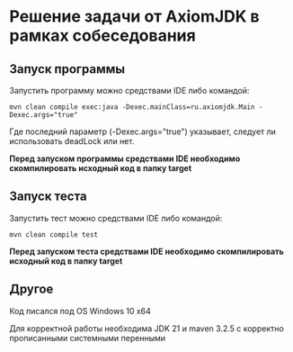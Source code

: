 # Решение задачи от AxiomJDK в рамках собеседования

## Запуск программы
Запустить программу можно средствами IDE либо командой:

`mvn clean compile exec:java -Dexec.mainClass=ru.axiomjdk.Main -Dexec.args="true"`

Где последний параметр (-Dexec.args="true") указывает, следует ли использовать deadLock или нет.

**Перед запуском программы средствами IDE необходимо скомпилировать исходный код в папку target**

## Запуск теста
Запустить тест можно средствами IDE либо командой:

`mvn clean compile test`

**Перед запуском теста средствами IDE необходимо скомпилировать исходный код в папку target**

## Другое

Код писался под OS Windows 10 x64

Для корректной работы необходима JDK 21 и maven 3.2.5 с корректно прописанными системными перенными